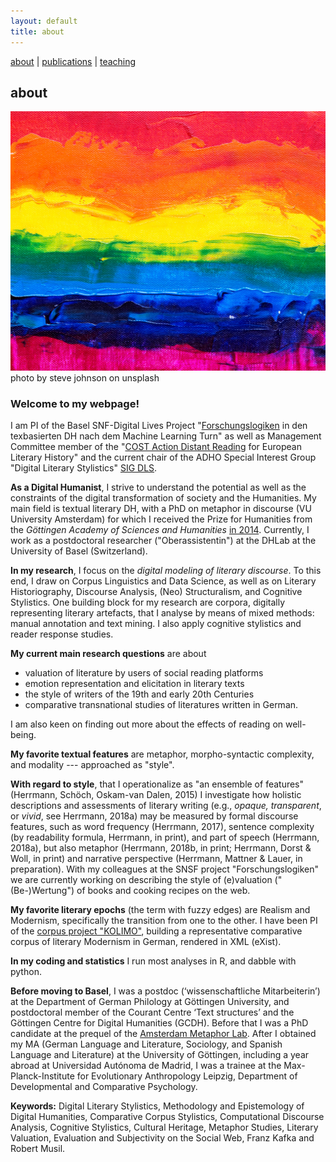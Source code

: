 ```yaml
---
layout: default
title: about
---
```


[about](about.md)  |  [publications](publications.md)  |  [teaching](teaching.md)


## about

![colors](./assets/img/steve-johnson-JLfem8ViKVA-unsplash.jpg)
photo by steve johnson on unsplash

### Welcome to my webpage!

I am PI of the Basel SNF-Digital Lives Project "[Forschungslogiken](http://www.forschungslogiken.net/en/) in den texbasierten DH nach dem Machine Learning Turn" as well as Management Committee member of the "[COST Action Distant Reading](https://www.distant-reading.net/) for European Literary History" and the current chair of the ADHO Special Interest Group "Digital Literary Stylistics" [SIG DLS](https://dls.hypotheses.org).

**As a Digital Humanist**, I strive to understand the potential as well as the constraints of the digital transformation of society and the Humanities. 
My main field is textual literary DH, with a PhD on metaphor in discourse (VU University Amsterdam) for which I received the Prize for Humanities from the *Göttingen Academy of Sciences and Humanities* [in 2014](https://adw-goe.de/en/awards/categories/preis-fuer-geisteswissenschaften/preistraeger/).
Currently, I work as a postdoctoral researcher ("Oberassistentin") at the DHLab at the University of Basel (Switzerland).

**In my research**, I focus on the *digital modeling of literary discourse*. To this end, I draw on Corpus Linguistics and Data Science, as well as on Literary Historiography, Discourse Analysis, (Neo) Structuralism, and Cognitive Stylistics. One building block for my research are corpora, digitally representing literary artefacts, that I analyse by means of mixed methods: manual annotation and text mining. I also apply cognitive stylistics and reader response studies.

**My current main research questions** are about
- valuation of literature by users of social reading platforms
- emotion representation and elicitation in literary texts
- the style of writers of the 19th and early 20th Centuries
- comparative transnational studies of literatures written in German.

I am also keen on finding out more about the effects of reading on well-being.


**My favorite textual features** are metaphor, morpho-syntactic complexity, and modality --- approached as "style".

**With regard to style**, that I operationalize as "an ensemble of features" (Herrmann, Schöch, Oskam-van Dalen, 2015) I investigate how holistic descriptions and assessments of literary writing (e.g., *opaque, transparent*, or *vivid*, see Herrmann, 2018a) may be measured by formal discourse features, such as word frequency (Herrmann, 2017), sentence complexity (by readability formula, Herrmann, in print), and part of speech (Herrmann, 2018a), but also metaphor (Herrmann, 2018b, in print; Herrmann, Dorst & Woll, in print) and narrative perspective (Herrmann, Mattner & Lauer, in preparation).  With my colleagues at the SNSF project "Forschungslogiken" we are currently working on describing the style of (e)valuation ("(Be-)Wertung") of books and cooking recipes on the web.

**My favorite literary epochs** (the term with fuzzy edges) are Realism and Modernism, specifically the transition from one to the other. I have been PI of the [corpus project "KOLIMO"](https://kolimo.uni-goettingen.de/index.html), building a representative comparative corpus of literary Modernism in German, rendered in XML (eXist). 

**In my coding and statistics** I run most analyses in R, and dabble with python.

**Before moving to Basel**, I was a postdoc (‘wissenschaftliche Mitarbeiterin’) at the Department of German Philology at Göttingen University, and postdoctoral member of the Courant Centre ‘Text structures’ and the Göttingen Centre 
for Digital Humanities (GCDH). Before that I was a PhD candidate at the prequel of the [Amsterdam Metaphor Lab](http://metaphorlab.org/). After I obtained my MA (German Language and Literature, Sociology, and Spanish Language and Literature) at the University of Göttingen, including a year abroad at Universidad Autónoma de Madrid, I was a trainee at the Max-Planck-Institute for Evolutionary Anthropology Leipzig, Department of Developmental and Comparative Psychology.


**Keywords:** Digital Literary Stylistics, Methodology and Epistemology of Digital Humanities, Comparative Corpus Stylistics, Computational Discourse Analysis, Cognitive Stylistics, Cultural Heritage, Metaphor Studies, Literary Valuation, Evaluation and Subjectivity on the Social Web, Franz Kafka and Robert Musil.

